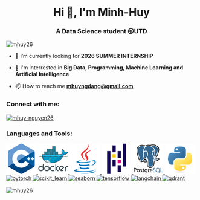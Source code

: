 <h1 align="center">Hi 👋, I'm Minh-Huy</h1>
<h3 align="center">A Data Science student @UTD</h3>

<p align="left"> <img src="https://komarev.com/ghpvc/?username=mhuy26&label=Profile%20views&color=0e75b6&style=flat" alt="mhuy26" /> </p>

- 🔭 I’m currently looking for **2026 SUMMER INTERNSHIP**

- 👀 I'm interrested in **Big Data, Programming, Machine Learning and Artificial Intelligence**

- 📫 How to reach me **mhuyngdang@gmail.com**

<h3 align="left">Connect with me:</h3>
<p align="left">
<a href="https://linkedin.com/in/mhuy-nguyen26" target="blank"><img align="center" src="https://raw.githubusercontent.com/rahuldkjain/github-profile-readme-generator/master/src/images/icons/Social/linked-in-alt.svg" alt="mhuy-nguyen26" height="70" width="80" /></a>
</p>

<h3 align="left">Languages and Tools:</h3>
<p align="left">
  <!-- Existing tools -->
  <a href="https://www.w3schools.com/cpp/" target="_blank" rel="noreferrer">
    <img src="https://raw.githubusercontent.com/devicons/devicon/master/icons/cplusplus/cplusplus-original.svg" alt="cplusplus" width="80" height="80"/>
  </a>
  <a href="https://www.docker.com/" target="_blank" rel="noreferrer">
    <img src="https://raw.githubusercontent.com/devicons/devicon/master/icons/docker/docker-original-wordmark.svg" alt="docker" width="80" height="80"/>
  </a>
  <a href="https://www.java.com" target="_blank" rel="noreferrer">
    <img src="https://raw.githubusercontent.com/devicons/devicon/master/icons/java/java-original.svg" alt="java" width="80" height="80"/>
  </a>
  <a href="https://pandas.pydata.org/" target="_blank" rel="noreferrer">
    <img src="https://raw.githubusercontent.com/devicons/devicon/2ae2a900d2f041da66e950e4d48052658d850630/icons/pandas/pandas-original.svg" alt="pandas" width="80" height="80"/>
  </a>
  <a href="https://www.postgresql.org" target="_blank" rel="noreferrer">
    <img src="https://raw.githubusercontent.com/devicons/devicon/master/icons/postgresql/postgresql-original-wordmark.svg" alt="postgresql" width="80" height="80"/>
  </a>
  <a href="https://www.python.org" target="_blank" rel="noreferrer">
    <img src="https://raw.githubusercontent.com/devicons/devicon/master/icons/python/python-original.svg" alt="python" width="80" height="80"/>
  </a>
  <a href="https://pytorch.org/" target="_blank" rel="noreferrer">
    <img src="https://www.vectorlogo.zone/logos/pytorch/pytorch-icon.svg" alt="pytorch" width="80" height="80"/>
  </a>
  <a href="https://scikit-learn.org/" target="_blank" rel="noreferrer">
    <img src="https://upload.wikimedia.org/wikipedia/commons/0/05/Scikit_learn_logo_small.svg" alt="scikit_learn" width="130" height="130"/>
  </a>
  <a href="https://seaborn.pydata.org/" target="_blank" rel="noreferrer">
    <img src="https://seaborn.pydata.org/_images/logo-mark-lightbg.svg" alt="seaborn" width="80" height="80"/>
  </a>
  <a href="https://www.tensorflow.org" target="_blank" rel="noreferrer">
    <img src="https://www.vectorlogo.zone/logos/tensorflow/tensorflow-icon.svg" alt="tensorflow" width="80" height="80"/>
  </a>

  <!-- LangChain -->
  <a href="https://www.langchain.com/" target="_blank" rel="noreferrer">
    <img src="https://python.langchain.com/img/brand/wordmark-dark.png" alt="langchain" width="250" height="250"/>
  </a>

  <!-- Qdrant -->
  <a href="https://qdrant.tech/" target="_blank" rel="noreferrer">
    <img src="https://qdrant.tech/img/qdrant-logo.svg"alt="qdrant" width="170" height="170"/>
  </a>
</p>


<p><img align="center" src="https://github-readme-stats.vercel.app/api/top-langs?username=mhuy26&show_icons=true&locale=en&layout=compact" alt="mhuy26" /></p>
